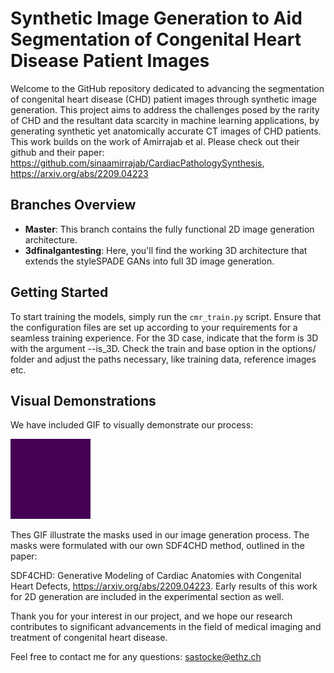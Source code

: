 # Synthetic Image Generation to Aid Segmentation of Congenital Heart Disease Patient Images

Welcome to the GitHub repository dedicated to advancing the segmentation of congenital heart disease (CHD) patient images through synthetic image generation. This project aims to address the challenges posed by the rarity of CHD and the resultant data scarcity in machine learning applications, by generating synthetic yet anatomically accurate CT images of CHD patients.
This work builds on the work of Amirrajab et al. Please check out their github and their paper: https://github.com/sinaamirrajab/CardiacPathologySynthesis, https://arxiv.org/abs/2209.04223 

## Branches Overview
- **Master**: This branch contains the fully functional 2D image generation architecture.
- **3dfinalgantesting**: Here, you'll find the working 3D architecture that extends the styleSPADE GANs into full 3D image generation. 

## Getting Started
To start training the models, simply run the `cmr_train.py` script. Ensure that the configuration files are set up according to your requirements for a seamless training experience. For the 3D case, indicate that the form is 3D with the argument --is_3D.
Check the train and base option in the options/ folder and adjust the paths necessary, like training data, reference images etc.


## Visual Demonstrations
We have included GIF to visually demonstrate our process:

![Masks Used in Image Generation](./gifs/mask_axial_view.gif)

Thes GIF illustrate the masks used in our image generation process.
The masks were formulated with our own SDF4CHD method, outlined in the paper: 
 
SDF4CHD: Generative Modeling of Cardiac Anatomies with Congenital Heart Defects, https://arxiv.org/abs/2209.04223. 
Early results of this work for 2D generation are included in the experimental section as well.

Thank you for your interest in our project, and we hope our research contributes to significant advancements in the field of medical imaging and treatment of congenital heart disease.



Feel free to contact me for any questions: sastocke@ethz.ch 